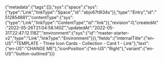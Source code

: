 {"metadata":{"tags":[]},"sys":{"space":{"sys":{"type":"Link","linkType":"Space","id":"abjv67t9l34s"}},"type":"Entry","id":"512854881","contentType":{"sys":{"type":"Link","linkType":"ContentType","id":"link"}},"revision":0,"createdAt":"2022-05-26T21:04:58.140Z","updatedAt":"2022-05-31T22:47:12.118Z","environment":{"sys":{"id":"master-starter-v2","type":"Link","linkType":"Environment"}}},"fields":{"internalTitle":{"en-US":"TEMPLATE - Three Icon Cards - Collection - Card 1 - Link"},"text":{"en-US":"CHANGE ME"},"iconPosition":{"en-US":"Right"},"variant":{"en-US":"button-outlined"}}}